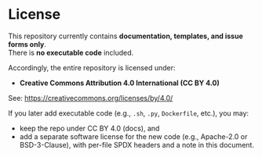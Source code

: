 # License

This repository currently contains **documentation, templates, and issue forms only**.  
There is **no executable code** included.

Accordingly, the entire repository is licensed under:
- **Creative Commons Attribution 4.0 International (CC BY 4.0)**

See: https://creativecommons.org/licenses/by/4.0/

If you later add executable code (e.g., `.sh`, `.py`, `Dockerfile`, etc.), you may:
- keep the repo under CC BY 4.0 (docs), and
- add a separate software license for the new code (e.g., Apache-2.0 or BSD-3-Clause),
with per-file SPDX headers and a note in this document.
